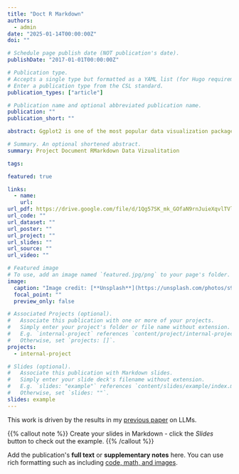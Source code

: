 ```yaml
---
title: "Doct R Markdown"
authors:
  - admin
date: "2025-01-14T00:00:00Z"
doi: ""

# Schedule page publish date (NOT publication's date).
publishDate: "2017-01-01T00:00:00Z"

# Publication type.
# Accepts a single type but formatted as a YAML list (for Hugo requirements).
# Enter a publication type from the CSL standard.
publication_types: ["article"]

# Publication name and optional abbreviated publication name.
publication: ""
publication_short: ""

abstract: Ggplot2 is one of the most popular data visualization packages in R, designed to create elegant, consistent, and flexible graphics. This package is based on the "Grammar of Graphics" concept, which allows users to build visualizations by layering various elements. ggplot2 is particularly useful for data exploration as well as professional visual reporting. The basic structure of ggplot2 consists of three main components data, aesthetic mapping (aes), and geometries (geom). Data is the dataset serving as the foundation of the visualization. Aesthetic mapping maps variables in the dataset to visual elements such as axes, color, size, or shape. Geometries define the type of chart, such as points (scatter plots), bars (bar charts), or lines (line charts).

# Summary. An optional shortened abstract.
summary: Project Document RMarkdown Data Vizualitation

tags:

featured: true

links:
  - name:
    url:
url_pdf: https://drive.google.com/file/d/1Qg57SK_mk_GOfaN9rnJuieXqvlTVlWYC/view?usp=drive_link
url_code: ""
url_dataset: ""
url_poster: ""
url_project: ""
url_slides: ""
url_source: ""
url_video: ""

# Featured image
# To use, add an image named `featured.jpg/png` to your page's folder.
image:
  caption: "Image credit: [**Unsplash**](https://unsplash.com/photos/s9CC2SKySJM)"
  focal_point: ""
  preview_only: false

# Associated Projects (optional).
#   Associate this publication with one or more of your projects.
#   Simply enter your project's folder or file name without extension.
#   E.g. `internal-project` references `content/project/internal-project/index.md`.
#   Otherwise, set `projects: []`.
projects:
  - internal-project

# Slides (optional).
#   Associate this publication with Markdown slides.
#   Simply enter your slide deck's filename without extension.
#   E.g. `slides: "example"` references `content/slides/example/index.md`.
#   Otherwise, set `slides: ""`.
slides: example
---
```


This work is driven by the results in my [previous paper](/publication/conference-paper/) on LLMs.

{{% callout note %}}
Create your slides in Markdown - click the _Slides_ button to check out the example.
{{% /callout %}}

Add the publication's **full text** or **supplementary notes** here. You can use rich formatting such as including [code, math, and images](https://docs.hugoblox.com/content/writing-markdown-latex/).
